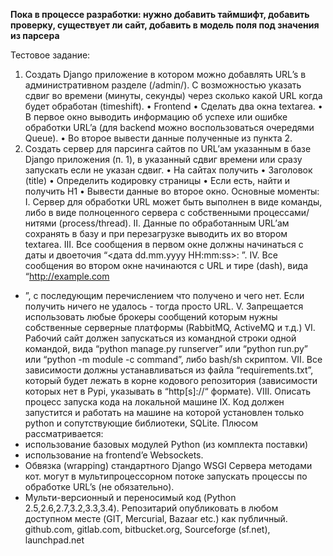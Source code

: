 **Пока в процессе разработки: нужно добавить таймшифт, добавить проверку, существует ли сайт, 
добавить в модель поля под значения из парсера**

Тестовое задание:
1. Создать Django приложение в котором можно добавлять URL’s в административном
разделе (/admin/). С возможностью указать сдвиг во времени (минуты, секунды) через
сколько какой URL когда будет обработан (timeshift).
• Frontend
• Сделать два окна textarea.
• В первое окно выводить информацию об успехе или ошибке обработки URL’a (для
backend можно воспользоваться очередями Queue).
• Во второе вывести данные полученные из пункта 2.
2. Создать сервер для парсинга сайтов по URL’ам указанным в базе Django приложения
(п. 1), в указанный сдвиг времени или сразу запускать если не указан сдвиг.
• На сайтах получить
• Заголовок (title)
• Определить кодировку страницы
• Если есть, найти и получить H1
• Вывести данные во второе окно.
Основные моменты:
I. Сервер для обработки URL может быть выполнен в виде команды, либо в виде
полноценного сервера с собственными процессами/нитями (process/thread).
II. Данные по обработанным URL’ам сохранять в базу и при перезагрузке выводить их во
втором textarea.
III. Все сообщения в первом окне должны начинаться с даты и двоеточия
“<дата dd.mm.yyyy HH:mm:ss>: ”.
IV. Все сообщения во втором окне начинаются с URL и тире (dash), вида “http://example.com
- ”, с последующим перечислением что получено и чего нет. Если получить ничего не
удалось - тогда просто URL.
V. Запрещается использовать любые брокеры сообщений которым нужны собственные
серверные платформы (RabbitMQ, ActiveMQ и т.д.)
VI. Рабочий сайт должен запускаться из командной строки одной командой, вида “python
manage.py runserver” или “python run.py” или “python -m module -c command”, либо
bash/sh скриптом.
VII. Все зависимости должны устанавливаться из файла “requirements.txt”, который будет
лежать в корне кодового репозитория (зависимости которых нет в Pypi, указывать в
“http[s]://“ формате).
VIII. Описать процесс запуска кода на локальной машине
IX. Код должен запустится и работать на машине на которой установлен только python и
сопутствующие библиотеки, SQLite.
Плюсом рассматривается:
- использование базовых модулей Python (из комплекта поставки)
- использование на frontend’e Websockets.
- Обвязка (wrapping) стандартного Django WSGI Сервера методами кот. могут в
мультипроцессорном потоке запускать процессы по обработке URL’s (не обязательно).
- Мульти-версионный и переносимый код (Python 2.5,2.6,2.7,3.2,3.3,3.4).
Репозитарий опубликовать в любом доступном месте (GIT, Mercurial, Bazaar etc.) как
публичный.
github.com, gitlab.com, bitbucket.org, Sourceforge (sf.net), launchpad.net

